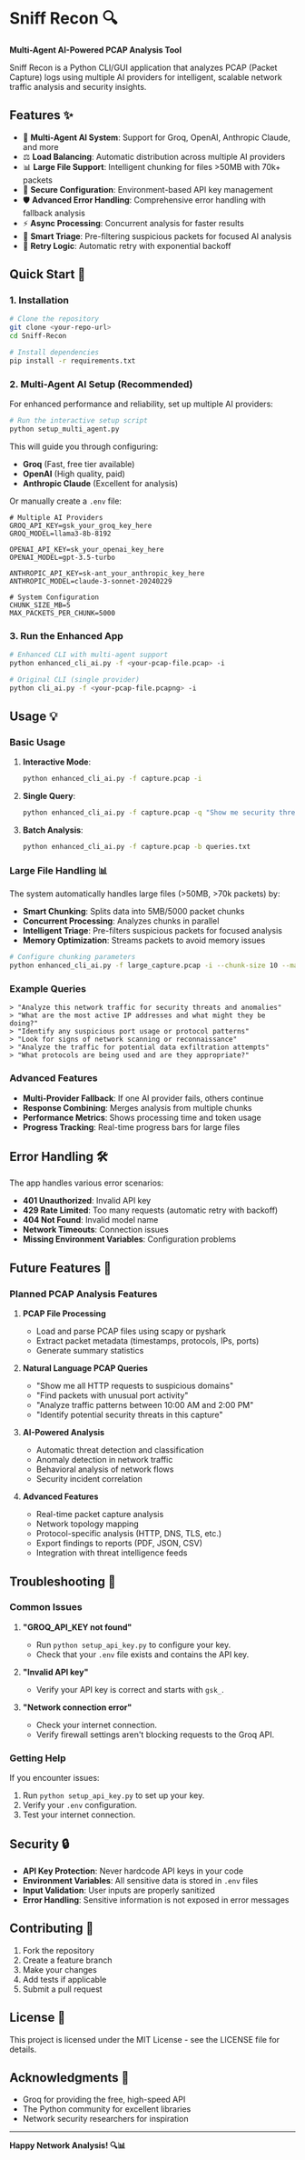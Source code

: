 # Sniff Recon 🔍

**Multi-Agent AI-Powered PCAP Analysis Tool**

Sniff Recon is a Python CLI/GUI application that analyzes PCAP (Packet Capture) logs using multiple AI providers for intelligent, scalable network traffic analysis and security insights.

## Features ✨

- 🤖 **Multi-Agent AI System**: Support for Groq, OpenAI, Anthropic Claude, and more
- ⚖️ **Load Balancing**: Automatic distribution across multiple AI providers
- 📊 **Large File Support**: Intelligent chunking for files >50MB with 70k+ packets
- 🔐 **Secure Configuration**: Environment-based API key management
- 🛡️ **Advanced Error Handling**: Comprehensive error handling with fallback analysis
- ⚡ **Async Processing**: Concurrent analysis for faster results
- 🎯 **Smart Triage**: Pre-filtering suspicious packets for focused AI analysis
- 🔄 **Retry Logic**: Automatic retry with exponential backoff

## Quick Start 🚀

### 1. Installation

```bash
# Clone the repository
git clone <your-repo-url>
cd Sniff-Recon

# Install dependencies
pip install -r requirements.txt
```

### 2. Multi-Agent AI Setup (Recommended)

For enhanced performance and reliability, set up multiple AI providers:

```bash
# Run the interactive setup script
python setup_multi_agent.py
```

This will guide you through configuring:
- **Groq** (Fast, free tier available)
- **OpenAI** (High quality, paid)
- **Anthropic Claude** (Excellent for analysis)

Or manually create a `.env` file:

```env
# Multiple AI Providers
GROQ_API_KEY=gsk_your_groq_key_here
GROQ_MODEL=llama3-8b-8192

OPENAI_API_KEY=sk_your_openai_key_here
OPENAI_MODEL=gpt-3.5-turbo

ANTHROPIC_API_KEY=sk-ant_your_anthropic_key_here
ANTHROPIC_MODEL=claude-3-sonnet-20240229

# System Configuration
CHUNK_SIZE_MB=5
MAX_PACKETS_PER_CHUNK=5000
```

### 3. Run the Enhanced App

```bash
# Enhanced CLI with multi-agent support
python enhanced_cli_ai.py -f <your-pcap-file.pcap> -i

# Original CLI (single provider)
python cli_ai.py -f <your-pcap-file.pcapng> -i
```

## Usage 💡

### Basic Usage

1. **Interactive Mode**: 
   ```bash
   python enhanced_cli_ai.py -f capture.pcap -i
   ```

2. **Single Query**: 
   ```bash
   python enhanced_cli_ai.py -f capture.pcap -q "Show me security threats"
   ```

3. **Batch Analysis**: 
   ```bash
   python enhanced_cli_ai.py -f capture.pcap -b queries.txt
   ```

### Large File Handling 📊

The system automatically handles large files (>50MB, >70k packets) by:

- **Smart Chunking**: Splits data into 5MB/5000 packet chunks
- **Concurrent Processing**: Analyzes chunks in parallel
- **Intelligent Triage**: Pre-filters suspicious packets for focused analysis
- **Memory Optimization**: Streams packets to avoid memory issues

```bash
# Configure chunking parameters
python enhanced_cli_ai.py -f large_capture.pcap -i --chunk-size 10 --max-packets 10000
```

### Example Queries

```
> "Analyze this network traffic for security threats and anomalies"
> "What are the most active IP addresses and what might they be doing?"
> "Identify any suspicious port usage or protocol patterns"
> "Look for signs of network scanning or reconnaissance"
> "Analyze the traffic for potential data exfiltration attempts"
> "What protocols are being used and are they appropriate?"
```

### Advanced Features

- **Multi-Provider Fallback**: If one AI provider fails, others continue
- **Response Combining**: Merges analysis from multiple chunks
- **Performance Metrics**: Shows processing time and token usage
- **Progress Tracking**: Real-time progress bars for large files

## Error Handling 🛠️

The app handles various error scenarios:

- **401 Unauthorized**: Invalid API key
- **429 Rate Limited**: Too many requests (automatic retry with backoff)
- **404 Not Found**: Invalid model name
- **Network Timeouts**: Connection issues
- **Missing Environment Variables**: Configuration problems

## Future Features 🎯

### Planned PCAP Analysis Features

1. **PCAP File Processing**
   - Load and parse PCAP files using scapy or pyshark
   - Extract packet metadata (timestamps, protocols, IPs, ports)
   - Generate summary statistics

2. **Natural Language PCAP Queries**
   - "Show me all HTTP requests to suspicious domains"
   - "Find packets with unusual port activity"
   - "Analyze traffic patterns between 10:00 AM and 2:00 PM"
   - "Identify potential security threats in this capture"

3. **AI-Powered Analysis**
   - Automatic threat detection and classification
   - Anomaly detection in network traffic
   - Behavioral analysis of network flows
   - Security incident correlation

4. **Advanced Features**
   - Real-time packet capture analysis
   - Network topology mapping
   - Protocol-specific analysis (HTTP, DNS, TLS, etc.)
   - Export findings to reports (PDF, JSON, CSV)
   - Integration with threat intelligence feeds

## Troubleshooting 🔧

### Common Issues

1. **"GROQ_API_KEY not found"**
   - Run `python setup_api_key.py` to configure your key.
   - Check that your `.env` file exists and contains the API key.

2. **"Invalid API key"**
   - Verify your API key is correct and starts with `gsk_`.

3. **"Network connection error"**
   - Check your internet connection.
   - Verify firewall settings aren't blocking requests to the Groq API.

### Getting Help

If you encounter issues:

1. Run `python setup_api_key.py` to set up your key.
2. Verify your `.env` configuration.
3. Test your internet connection.

## Security 🔒

- **API Key Protection**: Never hardcode API keys in your code
- **Environment Variables**: All sensitive data is stored in `.env` files
- **Input Validation**: User inputs are properly sanitized
- **Error Handling**: Sensitive information is not exposed in error messages

## Contributing 🤝

1. Fork the repository
2. Create a feature branch
3. Make your changes
4. Add tests if applicable
5. Submit a pull request

## License 📄

This project is licensed under the MIT License - see the LICENSE file for details.

## Acknowledgments 🙏

- Groq for providing the free, high-speed API
- The Python community for excellent libraries
- Network security researchers for inspiration

---

**Happy Network Analysis! 🔍📊**
